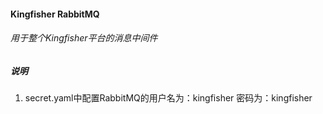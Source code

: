 #### Kingfisher RabbitMQ

###### 用于整个Kingfisher平台的消息中间件

##### 说明
1. secret.yaml中配置RabbitMQ的用户名为：kingfisher 密码为：kingfisher

